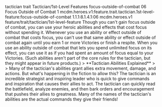 <ability>
  <metadata>
    <class>tactician</class>
    <feature_type>trait</feature_type>
    <file_dpath>Tactician/1st-Level Features</file_dpath>
    <item_id>focus-outside-of-combat</item_id>
    <item_index>06</item_index>
    <item_name>Focus Outside of Combat</item_name>
    <level>1</level>
    <scc>mcdm.heroes.v1:feature.trait.tactician.1st-level-feature:focus-outside-of-combat</scc>
    <scdc>1.1.1:8.1.4.1:06</scdc>
    <source>mcdm.heroes.v1</source>
    <type>feature/trait/tactician/1st-level-feature</type>
  </metadata>
  <effects>
    <effect type="mundane">Though you can&apos;t gain focus outside of combat, you can use your heroic abilities and effects that cost focus without spending it. Whenever you use an ability or effect outside of combat that costs focus, you can&apos;t use that same ability or effect outside of combat again until you earn 1 or more Victories or finish a respite.
When you use an ability outside of combat that lets you spend unlimited focus on its effect, you can use it as if you had spent an amount of focus equal to your Victories. (Such abilities aren&apos;t part of the core rules for the tactician, but they might appear in future products.)
&gt; **Tactician Abilities Explained**
&gt;
&gt; Many of the tactician&apos;s abilities grant allies extra movement, damage, and actions. But what&apos;s happening in the fiction to allow this? The tactician is an incredible strategist and inspiring leader who is quick to give commands and inspiration that causes their allies to act. The tactician can quickly read the battlefield, analyze enemies, and then bark orders and encouragement that pushes their allies to greatness. Many of the names of the tactician&apos;s abilities are the actual commands they give their friends!</effect>
  </effects>
</ability>
